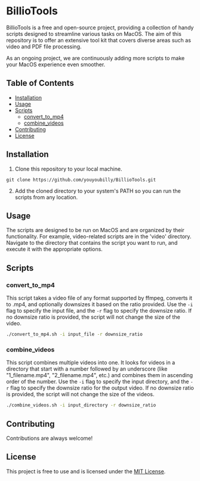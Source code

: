 # BillioTools

BillioTools is a free and open-source project, providing a collection of handy scripts designed to streamline various tasks on MacOS. The aim of this repository is to offer an extensive tool kit that covers diverse areas such as video and PDF file processing. 

As an ongoing project, we are continuously adding more scripts to make your MacOS experience even smoother.

## Table of Contents
- [Installation](#installation)
- [Usage](#usage)
- [Scripts](#scripts)
  - [convert_to_mp4](#convert_to_mp4)
  - [combine_videos](#combine_videos)
- [Contributing](#contributing)
- [License](#license)

## Installation

1. Clone this repository to your local machine.
```
git clone https://github.com/youyoubilly/BillioTools.git
```
2. Add the cloned directory to your system's PATH so you can run the scripts from any location.

## Usage

The scripts are designed to be run on MacOS and are organized by their functionality. For example, video-related scripts are in the 'video' directory. Navigate to the directory that contains the script you want to run, and execute it with the appropriate options.

## Scripts

### convert_to_mp4

This script takes a video file of any format supported by ffmpeg, converts it to .mp4, and optionally downsizes it based on the ratio provided. Use the `-i` flag to specify the input file, and the `-r` flag to specify the downsize ratio. If no downsize ratio is provided, the script will not change the size of the video.

```bash
./convert_to_mp4.sh -i input_file -r downsize_ratio
```

### combine_videos

This script combines multiple videos into one. It looks for videos in a directory that start with a number followed by an underscore (like "1_filename.mp4", "2_filename.mp4", etc.) and combines them in ascending order of the number. Use the `-i` flag to specify the input directory, and the `-r` flag to specify the downsize ratio for the output video. If no downsize ratio is provided, the script will not change the size of the videos.

```bash
./combine_videos.sh -i input_directory -r downsize_ratio
```

## Contributing

Contributions are always welcome!

## License

This project is free to use and is licensed under the [MIT License](LICENSE).
